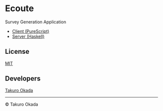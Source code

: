 # Ecoute 

Survey Generation Application

* [Client (PureScript)](ecoute-client)
* [Server (Haskell)](ecoute-server)

## License

[MIT](LICENSE)


## Developers

[Takuro Okada](mailto:mill6.plat6aux@gmail.com)


---

&copy; Takuro Okada
